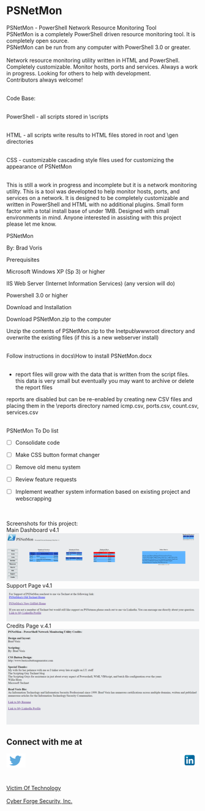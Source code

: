 # PSNetMon
PSNetMon - PowerShell Network Resource Monitoring Tool <BR />
PSNetMon is a completely PowerShell driven resource monitoring tool. It is completely open source.<BR />
PSNetMon can be run from any computer with PowerShell 3.0 or greater.<BR /><BR />
Network resource monitoring utility written in HTML and PowerShell. Completely customizable. Monitor hosts, ports and services. Always a work in progress. Looking for others to help with development. <BR />
Contributors always welcome!<BR /><BR />

Code Base:<BR /><BR />

PowerShell - all scripts stored in \scripts<BR /><BR />

HTML - all scripts write results to HTML files stored in root and \gen directories<BR /><BR />

CSS - customizable cascading style files used for customizing the appearance of PSNetMon<BR /><BR />

This is still a work in progress and incomplete but it is a network monitoring utility. This is a tool was developted to help monitor hosts, ports, and services on a network. It is designed to be completely customizable and written in PowerShell and HTML with no additional plugins. Small form factor with a total install base of under 1MB. Designed with small environments in mind. Anyone interested in assisting with this project please let me know.

PSNetMon<BR />

By: Brad Voris<BR />

 

Prerequisites<BR />

Microsoft Windows XP (Sp 3) or higher<BR />

IIS Web Server (Internet Information Services) (any version will do)<BR />

Powershell 3.0 or higher<BR />

 

Download and Installation<BR />

Download PSNetMon.zip to the computer<BR />

Unzip the contents of PSNetMon.zip to the Inetpub\wwwroot directory and overwrite the existing files (if this is a new webserver install)<BR /><BR />

 

Follow instructions in docs\How to install PSNetMon.docx<BR /><BR />

* report files will grow with the data that is written from the script files. this data is very small but eventually you may want to archive or delete the report files

reports are disabled but can be re-enabled by creating new CSV files and placing them in the \reports directory named icmp.csv, ports.csv, count.csv, services.csv<BR /><BR />

PSNetMon To Do list
- [ ] Consolidate code
- [ ] Make CSS button format changer
- [ ] Remove old menu system
- [ ] Review feature requests
- [ ] Implement weather system information based on existing project and webscrapping


<BR /><BR />
Screenshots for this project:<BR />
Main Dashboard v4.1<BR />
<IMG SRC="https://github.com/bvoris/PSNetMon/blob/master/screenshots/psnetmonss01.PNG"><BR />
Support Page v4.1<BR />
<IMG SRC="https://github.com/bvoris/PSNetMon/blob/master/screenshots/psnetmonss02.PNG"><BR />
Credits Page v.4.1<BR /> 
<IMG SRC="https://github.com/bvoris/PSNetMon/blob/master/screenshots/psnetmonss03.PNG"><BR />

## Connect with me at

<a href="https://twitter.com/HMInfoSecViking?ref_src=twsrc%5Etfw"><IMG SRC="https://github.com/bvoris/bvoris/blob/master/twitter.jpg" WIDTH=10% HEIGHT=10% ALIGN=LEFT></a>

<a href="https://www.linkedin.com/in/brad-voris" target="_blank"><IMG SRC="https://github.com/bvoris/bvoris/blob/master/linkedin.png" WIDTH=10% HEIGHT=4% ALIGN=RIGHT></a>

<BR /><BR />
<BR /><BR />

<A HREF="https://www.victimoftechnology.com">Victim Of Technology<A />
<BR /><BR />
<A HREF="https://www.cyberforgesecurity.com">Cyber Forge Security, Inc.<A />
<BR /><BR />
